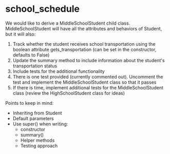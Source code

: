 # school_schedule

We would like to derive a MiddleSchoolStudent child class. MiddleSchoolStudent will have all the attributes and behaviors of Student, but it will also:

1. Track whether the student receives school transportation using the boolean attribute gets_transportation (can be set in the constructor, defaults to False)
2. Update the summary method to include information about the student's transportation status
3. Include tests for the additional functionality
4. There is one test provided (currently commented out). Uncomment the test and implement the MiddleSchoolStudent class so that it passes
5. If there is time, implement additional tests for the MiddleSchoolStudent class (review the HighSchoolStudent class for ideas)

Points to keep in mind:
* Inheriting from Student
* Default parameters
* Use super() when writing:
    - constructor
    - summary()
    - Helper methods
    - Testing approach
